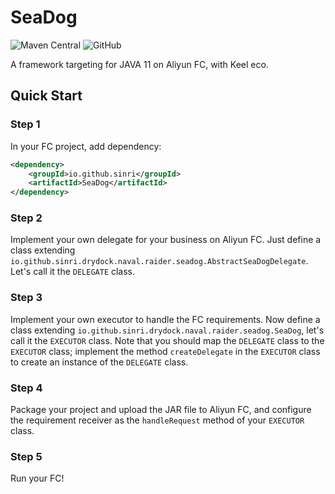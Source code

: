 # SeaDog

![Maven Central](https://img.shields.io/maven-central/v/io.github.sinri/SeaDog)
![GitHub](https://img.shields.io/github/license/sinri/SeaDog)

A framework targeting for JAVA 11 on Aliyun FC, with Keel eco.

## Quick Start

### Step 1

In your FC project, add dependency:

```xml
<dependency>
    <groupId>io.github.sinri</groupId>
    <artifactId>SeaDog</artifactId>
</dependency>
```

### Step 2

Implement your own delegate for your business on Aliyun FC.
Just define a class extending `io.github.sinri.drydock.naval.raider.seadog.AbstractSeaDogDelegate`.
Let's call it the `DELEGATE` class.

### Step 3

Implement your own executor to handle the FC requirements.
Now define a class extending `io.github.sinri.drydock.naval.raider.seadog.SeaDog`, let's call it the `EXECUTOR` class.
Note that you should map the `DELEGATE` class to the `EXECUTOR` class;
implement the method `createDelegate` in the `EXECUTOR` class to create an instance of the `DELEGATE` class.

### Step 4

Package your project and upload the JAR file to Aliyun FC, 
and configure the requirement receiver as the `handleRequest` method of your `EXECUTOR` class.

### Step 5

Run your FC! 